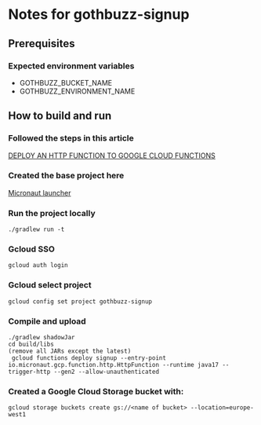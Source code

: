 # Notes for gothbuzz-signup
## Prerequisites
### Expected environment variables
* GOTHBUZZ_BUCKET_NAME
* GOTHBUZZ_ENVIRONMENT_NAME
## How to build and run
### Followed the steps in this article
[DEPLOY AN HTTP FUNCTION TO GOOGLE CLOUD FUNCTIONS](https://guides.micronaut.io/latest/micronaut-google-cloud-http-function-gradle-java.html)
### Created the base project here
[Micronaut launcher](https://micronaut.io/launch)
### Run the project locally
    ./gradlew run -t
### Gcloud SSO
    gcloud auth login
### Gcloud select project
    gcloud config set project gothbuzz-signup
### Compile and upload
    ./gradlew shadowJar
    cd build/libs
    (remove all JARs except the latest)
     gcloud functions deploy signup --entry-point io.micronaut.gcp.function.http.HttpFunction --runtime java17 --trigger-http --gen2 --allow-unauthenticated         
### Created a Google Cloud Storage bucket with:
    gcloud storage buckets create gs://<name of bucket> --location=europe-west1